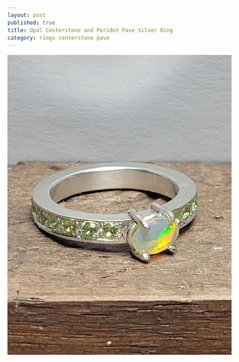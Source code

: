 ```yaml
---
layout: post
published: true
title: Opal Centerstone and Peridot Pave Silver Ring
category: rings centerstone pave
---
```

![opal-peridot-pave-silver-ring.jpg](/images/jewelry/rings/opal-peridot-pave-silver-ring.jpg)